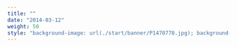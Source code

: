 ```yaml
---
title: ""
date: "2014-03-12"
weight: 50
style: "background-image: url(./start/banner/P1470778.jpg); background-size: cover; height: 30vh; background-position: 70% 60%;"
---
```

